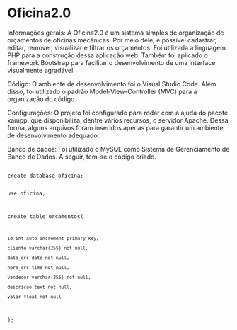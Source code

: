 # Oficina2.0

Informações gerais:
A Oficina2.0 é um sistema simples de organização de orçamentos de oficinas mecânicas. Por meio dele, é possível cadastrar, editar, remover, visualizar e filtrar os orçamentos. Foi utilizada a linguagem PHP para a construção dessa aplicação web. Também foi aplicado o framework Bootstrap para facilitar o desenvolvimento de uma interface visualmente agradável.

Código:
O ambiente de desenvolvimento foi o Visual Studio Code. Além disso, foi utilizado o padrão Model-View-Controller (MVC) para a organização do código.

Configurações:
O projeto foi configurado para rodar com a ajuda do pacote xampp, que disponibiliza, dentre vários recursos, o servidor Apache. Dessa forma, alguns arquivos foram inseridos apenas para garantir um ambiente de desenvolvimento adequado.

Banco de dados:
Foi utilizado o MySQL como Sistema de Gerenciamento de Banco de Dados. A seguir, tem-se o código criado.

<code>
create database oficina;

use oficina;

create table orcamentos(

	id int auto_increment primary key,
	
	cliente varchar(255) not null,
	
	data_orc date not null,
	
	hora_orc time not null,
	
	vendedor varchar(255) not null,
	
	descricao text not null,
	
	valor float not null
	
);
</code>
